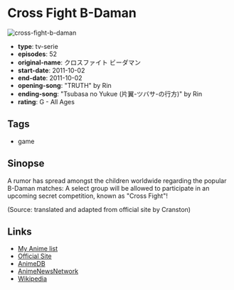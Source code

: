 # Cross Fight B-Daman

![cross-fight-b-daman](https://cdn.myanimelist.net/images/anime/2/32803.jpg)

-   **type**: tv-serie
-   **episodes**: 52
-   **original-name**: クロスファイト ビーダマン
-   **start-date**: 2011-10-02
-   **end-date**: 2011-10-02
-   **opening-song**: "TRUTH" by Rin
-   **ending-song**: "Tsubasa no Yukue (片翼-ツバサ-の行方)" by Rin
-   **rating**: G - All Ages

## Tags

-   game

## Sinopse

A rumor has spread amongst the children worldwide regarding the popular B-Daman matches: A select group will be allowed to participate in an upcoming secret competition, known as "Cross Fight"!

(Source: translated and adapted from official site by Cranston)

## Links

-   [My Anime list](https://myanimelist.net/anime/11177/Cross_Fight_B-Daman)
-   [Official Site](http://www.tv-tokyo.co.jp/anime/cf_b-daman/)
-   [AnimeDB](http://anidb.info/perl-bin/animedb.pl?show=anime&aid=8555)
-   [AnimeNewsNetwork](http://www.animenewsnetwork.com/encyclopedia/anime.php?id=13256)
-   [Wikipedia](http://ja.wikipedia.org/wiki/クロスファイト_ビーダマン)
